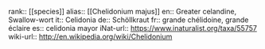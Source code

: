 

rank:: [[species]]
alias:: [[Chelidonium majus]]
en:: Greater celandine, Swallow-wort
it:: Celidonia
de:: Schöllkraut
fr:: grande chélidoine, grande éclaire
es:: celidonia mayor
iNat-url:: https://www.inaturalist.org/taxa/55757
wiki-url:: http://en.wikipedia.org/wiki/Chelidonium